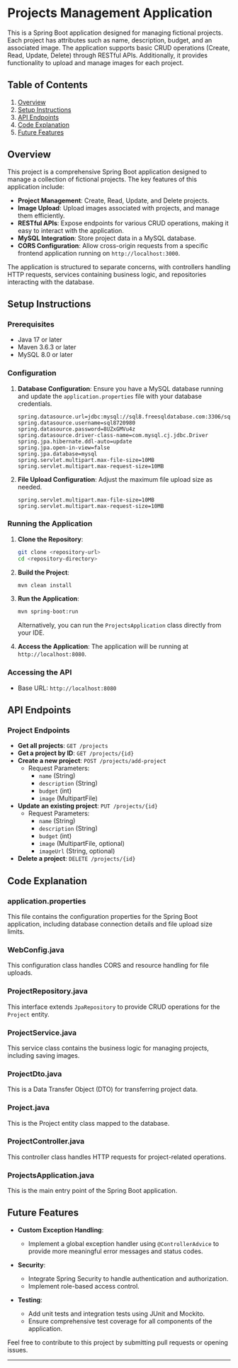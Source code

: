 
# Projects Management Application

This is a Spring Boot application designed for managing fictional projects. Each project has attributes such as name, description, budget, and an associated image. The application supports basic CRUD operations (Create, Read, Update, Delete) through RESTful APIs. Additionally, it provides functionality to upload and manage images for each project.

## Table of Contents

1. [Overview](#overview)
2. [Setup Instructions](#setup-instructions)
3. [API Endpoints](#api-endpoints)
4. [Code Explanation](#code-explanation)
5. [Future Features](#future-features)

## Overview

This project is a comprehensive Spring Boot application designed to manage a collection of fictional projects. The key features of this application include:

- **Project Management**: Create, Read, Update, and Delete projects.
- **Image Upload**: Upload images associated with projects, and manage them efficiently.
- **RESTful APIs**: Expose endpoints for various CRUD operations, making it easy to interact with the application.
- **MySQL Integration**: Store project data in a MySQL database.
- **CORS Configuration**: Allow cross-origin requests from a specific frontend application running on `http://localhost:3000`.

The application is structured to separate concerns, with controllers handling HTTP requests, services containing business logic, and repositories interacting with the database.

## Setup Instructions

### Prerequisites

- Java 17 or later
- Maven 3.6.3 or later
- MySQL 8.0 or later

### Configuration

1. **Database Configuration**:
   Ensure you have a MySQL database running and update the `application.properties` file with your database credentials.

   ```properties
   spring.datasource.url=jdbc:mysql://sql8.freesqldatabase.com:3306/sql8720980
   spring.datasource.username=sql8720980
   spring.datasource.password=8UZxGMVu4z
   spring.datasource.driver-class-name=com.mysql.cj.jdbc.Driver
   spring.jpa.hibernate.ddl-auto=update
   spring.jpa.open-in-view=false
   spring.jpa.database=mysql
   spring.servlet.multipart.max-file-size=10MB
   spring.servlet.multipart.max-request-size=10MB
   ```

2. **File Upload Configuration**:
   Adjust the maximum file upload size as needed.

   ```properties
   spring.servlet.multipart.max-file-size=10MB
   spring.servlet.multipart.max-request-size=10MB
   ```

### Running the Application

1. **Clone the Repository**:
   ```sh
   git clone <repository-url>
   cd <repository-directory>
   ```

2. **Build the Project**:
   ```sh
   mvn clean install
   ```

3. **Run the Application**:
   ```sh
   mvn spring-boot:run
   ```

   Alternatively, you can run the `ProjectsApplication` class directly from your IDE.

4. **Access the Application**:
   The application will be running at `http://localhost:8080`.

### Accessing the API

- Base URL: `http://localhost:8080`

## API Endpoints

### Project Endpoints

- **Get all projects**: `GET /projects`
- **Get a project by ID**: `GET /projects/{id}`
- **Create a new project**: `POST /projects/add-project`
  - Request Parameters:
    - `name` (String)
    - `description` (String)
    - `budget` (int)
    - `image` (MultipartFile)
- **Update an existing project**: `PUT /projects/{id}`
  - Request Parameters:
    - `name` (String)
    - `description` (String)
    - `budget` (int)
    - `image` (MultipartFile, optional)
    - `imageUrl` (String, optional)
- **Delete a project**: `DELETE /projects/{id}`

## Code Explanation

### application.properties

This file contains the configuration properties for the Spring Boot application, including database connection details and file upload size limits.

### WebConfig.java

This configuration class handles CORS and resource handling for file uploads.

### ProjectRepository.java

This interface extends `JpaRepository` to provide CRUD operations for the `Project` entity.

### ProjectService.java

This service class contains the business logic for managing projects, including saving images.

### ProjectDto.java

This is a Data Transfer Object (DTO) for transferring project data.

### Project.java

This is the Project entity class mapped to the database.

### ProjectController.java

This controller class handles HTTP requests for project-related operations.

### ProjectsApplication.java

This is the main entry point of the Spring Boot application.

## Future Features

- **Custom Exception Handling**:
  - Implement a global exception handler using `@ControllerAdvice` to provide more meaningful error messages and status codes.

- **Security**:
  - Integrate Spring Security to handle authentication and authorization.
  - Implement role-based access control.

- **Testing**:
  - Add unit tests and integration tests using JUnit and Mockito.
  - Ensure comprehensive test coverage for all components of the application.

Feel free to contribute to this project by submitting pull requests or opening issues.

---
